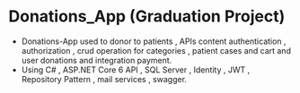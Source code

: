 # Donations_App (Graduation Project)
- Donations-App used to donor to patients , APIs content authentication , authorization , crud operation for  categories , patient cases and cart and user donations and integration payment.
- Using C# , ASP.NET Core 6 API , SQL Server , Identity , JWT , Repository Pattern , mail services , swagger.
